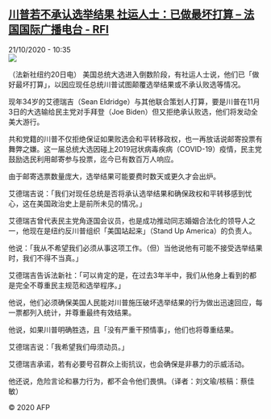 <!--1603274099000-->
[川普若不承认选举结果 社运人士：已做最坏打算 – 法国国际广播电台 - RFI](http://www.rfi.fr//cn/contenu/20201021-%E5%B7%9D%E6%99%AE%E8%8B%A5%E4%B8%8D%E6%89%BF%E8%AE%A4%E9%80%89%E4%B8%BE%E7%BB%93%E6%9E%9C-%E7%A4%BE%E8%BF%90%E4%BA%BA%E5%A3%AB%E5%B7%B2%E5%81%9A%E6%9C%80%E5%9D%8F%E6%89%93%E7%AE%97)
------

<div>21/10/2020 - 10:35</div><img src="https://s.rfi.fr/media/display/4817d8d2-137c-11eb-a9fa-005056a98db9/w:310/p:16x9/int0010b.201021163502.jpg"><div class="t-content__body u-clearfix"><p>（法新社纽约20日电）    美国总统大选进入倒数阶段，有社运人士说，他们已「做好最坏打算」，以因应现任总统川普试图颠覆选举结果或不承认败选等情况。</p><p>    现年34岁的艾德瑞吉（Sean Eldridge）与其他联合策划人打算，要是川普在11月3日的大选输给民主党对手拜登（Joe Biden）但又拒绝承认败选，他们将发动全美大游行。</p><p>    共和党籍的川普不仅拒绝保证如果败选会和平转移政权，也一再放话说邮寄投票有舞弊之嫌。这一届总统大选因碰上2019冠状病毒疾病（COVID-19）疫情，民主党鼓励选民利用邮寄参与投票，迄今已有数百万人响应。</p><p>    由于邮寄选票数量庞大，选举结果可能要费时数天或更久才会出炉。</p><p>    艾德瑞吉说：「我们对现任总统是否将承认选举结果和确保政权和平转移感到忧心，这在美国政治史上是前所未见的情况。」</p><p>    艾德瑞吉曾代表民主党角逐国会议员，也是成功推动同志婚姻合法化的领导人之一，他现在是纽约反川普组织「美国站起来」（Stand Up America）的负责人。</p><p>    他说：「我从不希望我们必须从事这项工作。（但）当他说他有可能不接受选举结果时，我们不得不当真。」</p><p>    艾德瑞吉告诉法新社：「可以肯定的是，在过去3年半中，我们从他身上看到的都是完全不尊重民主规范和选举程序。」</p><p>    他说，他们必须确保美国人民能对川普施压破坏选举结果的行为做出迅速回应，每一票都列入统计，并尊重最终有效结果。</p><p>    他说，如果川普明确胜选，且「没有严重干预情事」，他们也将尊重结果。</p><p>    艾德瑞吉说：「我希望我们毋须动员。」</p><p>    艾德瑞吉承诺，若有必要号召群众上街抗议，也会确保是非暴力的示威活动。</p><p>    他还说，危险言论和暴力行为，都不会令他们畏惧。（译者：刘文瑜/核稿：蔡佳敏）</p><p class="t-copyright">© 2020 AFP</p>        </div>
